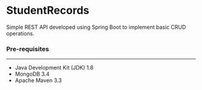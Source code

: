 # StudentRecords
 Simple REST API developed using Spring Boot to implement basic CRUD operations.
 
 
### Pre-requisites
---
- Java Development Kit (JDK) 1.8
- MongoDB 3.4
- Apache Maven 3.3

